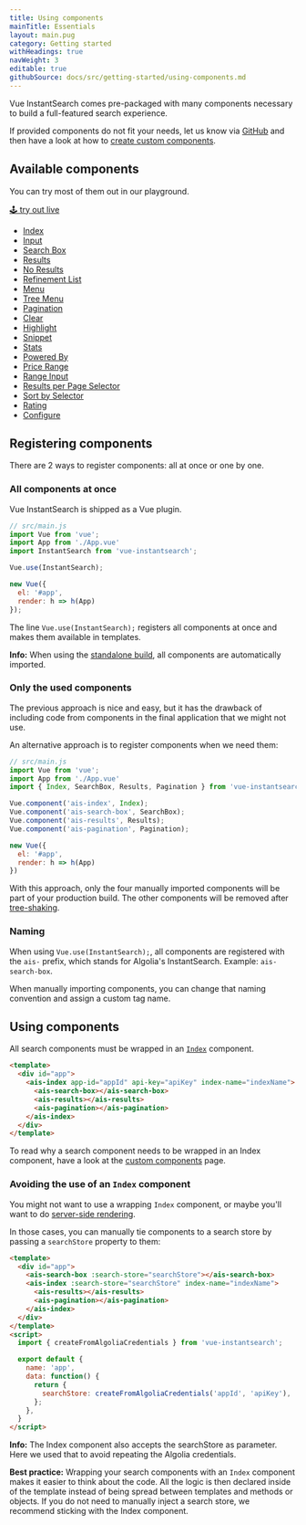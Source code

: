 ```yaml
---
title: Using components
mainTitle: Essentials
layout: main.pug
category: Getting started
withHeadings: true
navWeight: 3
editable: true
githubSource: docs/src/getting-started/using-components.md
---
```


Vue InstantSearch comes pre-packaged with many components necessary to build a full-featured search experience.

If provided components do not fit your needs, let us know via [GitHub](https://github.com/algolia/vue-instantsearch/issues) and then have a look at how to [create custom components](getting-started/custom-components.html).

## Available components

You can try most of them out in our playground.

<a class="btn btn-static-theme" href="stories/">🕹 try out live</a>

* [Index](components/index.html)
* [Input](components/input.html)
* [Search Box](components/search-box.html)
* [Results](components/results.html)
* [No Results](components/no-results.html)
* [Refinement List](components/refinement-list.html)
* [Menu](components/menu.html)
* [Tree Menu](components/tree-menu.html)
* [Pagination](components/pagination.html)
* [Clear](components/clear.html)
* [Highlight](components/highlight.html)
* [Snippet](components/snippet.html)
* [Stats](components/stats.html)
* [Powered By](components/powered-by.html)
* [Price Range](components/price-range.html)
* [Range Input](components/range-input.html)
* [Results per Page Selector](components/results-per-page-selector.html)
* [Sort by Selector](components/sort-by-selector.html)
* [Rating](components/rating.html)
* [Configure](components/configure.html)

## Registering components

There are 2 ways to register components: all at once or one by one.

### All components at once

Vue InstantSearch is shipped as a Vue plugin.

```javascript
// src/main.js
import Vue from 'vue';
import App from './App.vue'
import InstantSearch from 'vue-instantsearch';

Vue.use(InstantSearch);

new Vue({
  el: '#app',
  render: h => h(App)
});
```

The line `Vue.use(InstantSearch);` registers all components at once and makes them available
in templates.

**Info:** When using the [standalone build](getting-started/installing.html#using-a-tag), all components are automatically imported.

### Only the used components

The previous approach is nice and easy, but it has the drawback of including code from components in the final application that we might not use.

An alternative approach is to register components when we need them:

```javascript
// src/main.js
import Vue from 'vue';
import App from './App.vue'
import { Index, SearchBox, Results, Pagination } from 'vue-instantsearch';

Vue.component('ais-index', Index);
Vue.component('ais-search-box', SearchBox);
Vue.component('ais-results', Results);
Vue.component('ais-pagination', Pagination);

new Vue({
  el: '#app',
  render: h => h(App)
})
```

With this approach, only the four manually imported components will be part of your production build. The other components will be removed after [tree-shaking](https://webpack.js.org/guides/tree-shaking/).

### Naming

When using `Vue.use(InstantSearch);`, all components are registered with the `ais-` prefix, which stands for Algolia's InstantSearch. Example: `ais-search-box`.

When manually importing components, you can change that naming convention and assign a custom tag name.

## Using components

All search components must be wrapped in an [`Index`](components/index.html) component.

```html
<template>
  <div id="app">
    <ais-index app-id="appId" api-key="apiKey" index-name="indexName">
      <ais-search-box></ais-search-box>
      <ais-results></ais-results>
      <ais-pagination></ais-pagination>
    </ais-index>
  </div>
</template>
```

To read why a search component needs to be wrapped in an Index component, have a look at the [custom components](getting-started/custom-components.html) page.

### Avoiding the use of an `Index` component

You might not want to use a wrapping `Index` component, or maybe you'll want to do [server-side rendering](advanced/server-side-rendering.html).

In those cases, you can manually tie components to a search store by passing a `searchStore` property to them:

```html
<template>
  <div id="app">
    <ais-search-box :search-store="searchStore"></ais-search-box>
    <ais-index :search-store="searchStore" index-name="indexName">
      <ais-results></ais-results>
      <ais-pagination></ais-pagination>
    </ais-index>
  </div>
</template>
<script>
  import { createFromAlgoliaCredentials } from 'vue-instantsearch';

  export default {
    name: 'app',
    data: function() {
      return {
        searchStore: createFromAlgoliaCredentials('appId', 'apiKey'),
      };
    },
  }
</script>
```

**Info:** The Index component also accepts the searchStore as parameter. Here we used that to avoid repeating the Algolia credentials.

**Best practice:** Wrapping your search components with an `Index` component makes it easier to think about the code. All the logic is then declared inside of the template instead of being spread between templates and methods or objects. If you do not need to manually inject a search store, we recommend sticking with the Index component.
